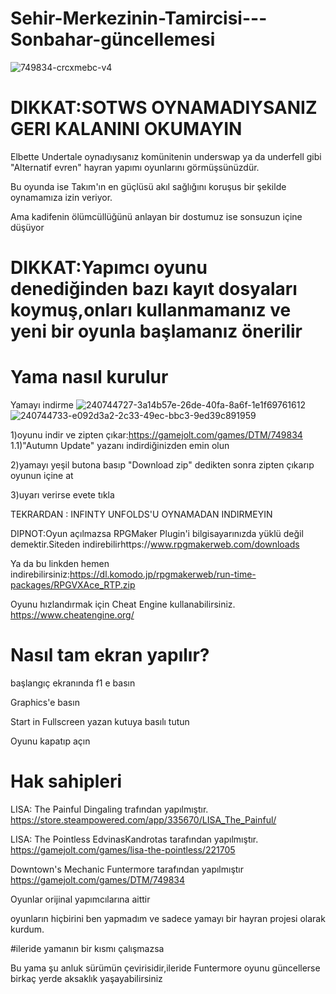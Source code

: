 # Sehir-Merkezinin-Tamircisi---Sonbahar-güncellemesi

![749834-crcxmebc-v4](https://github.com/BeytullahEvmek/Downtown-s-Mechanic---Autumn-Update-Turkce-Yama/assets/130393344/3ffb357f-9c29-4650-a74a-e4d620c773b5)

# DIKKAT:SOTWS OYNAMADIYSANIZ GERI KALANINI OKUMAYIN

Elbette Undertale oynadıysanız komünitenin underswap ya da underfell gibi "Alternatif evren" hayran yapımı oyunlarını görmüşsünüzdür.

Bu oyunda ise Takım'ın en güçlüsü akıl sağlığını koruşus bir şekilde oynamamıza izin veriyor.

Ama kadifenin ölümcüllüğünü anlayan bir dostumuz ise sonsuzun içine düşüyor

# DIKKAT:Yapımcı oyunu denediğinden bazı kayıt dosyaları koymuş,onları kullanmamanız ve yeni bir oyunla başlamanız önerilir

# Yama nasıl kurulur
Yamayı indirme
![240744727-3a14b57e-26de-40fa-8a6f-1e1f69761612](https://github.com/BeytullahEvmek/Sehir-Merkezinin-Tamircisi---Sonbahar-g-ncellemesi/assets/130393344/0eecb47b-555e-44e5-9a1e-56457fdb4e3c)
![240744733-e092d3a2-2c33-49ec-bbc3-9ed39c891959](https://github.com/BeytullahEvmek/Sehir-Merkezinin-Tamircisi---Sonbahar-g-ncellemesi/assets/130393344/d4d6dca3-6f67-4c28-8dde-c16c72815989)

1)oyunu indir ve zipten çıkar:https://gamejolt.com/games/DTM/749834
1.1)"Autumn Update" yazanı indirdiğinizden emin olun

2)yamayı yeşil butona basıp "Download zip" dedikten sonra zipten çıkarıp oyunun içine at

3)uyarı verirse evete tıkla

TEKRARDAN : INFINTY UNFOLDS'U OYNAMADAN INDIRMEYIN

DIPNOT:Oyun açılmazsa RPGMaker Plugin'i bilgisayarınızda yüklü değil demektir.Siteden indirebilirhttps://www.rpgmakerweb.com/downloads

Ya da bu linkden hemen indirebilirsiniz:https://dl.komodo.jp/rpgmakerweb/run-time-packages/RPGVXAce_RTP.zip

Oyunu hızlandırmak için Cheat Engine kullanabilirsiniz. https://www.cheatengine.org/

# Nasıl tam ekran yapılır?
başlangıç ekranında f1 e basın

Graphics'e basın

Start in Fullscreen yazan kutuya basılı tutun

Oyunu kapatıp açın

# Hak sahipleri

LISA: The Painful Dingaling trafından yapılmıştır. https://store.steampowered.com/app/335670/LISA_The_Painful/

LISA: The Pointless EdvinasKandrotas tarafından yapılmıştır. https://gamejolt.com/games/lisa-the-pointless/221705

Downtown's Mechanic Funtermore tarafından yapılmıştır https://gamejolt.com/games/DTM/749834

Oyunlar orijinal yapımcılarına aittir

oyunların hiçbirini ben yapmadım ve sadece yamayı bir hayran projesi olarak kurdum.

#ileride yamanın bir kısmı çalışmazsa

Bu yama şu anluk sürümün çevirisidir,ileride Funtermore oyunu güncellerse birkaç yerde aksaklık yaşayabilirsiniz

